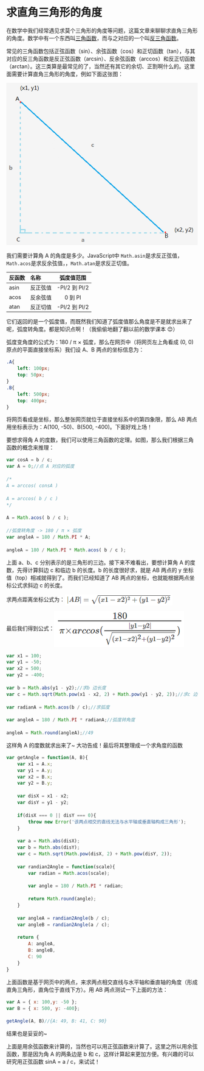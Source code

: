 # 求直角三角形的角度
在数学中我们经常遇见求莫个三角形的角度等问题，这篇文章来聊聊求直角三角形的角度。数学中有一个东西叫[三角函数](https://zh.wikipedia.org/wiki/%E4%B8%89%E8%A7%92%E5%87%BD%E6%95%B0)，而与之对应的一个叫[反三角函数](https://zh.wikipedia.org/wiki/%E5%8F%8D%E4%B8%89%E8%A7%92%E5%87%BD%E6%95%B0)。

常见的三角函数包括正弦函数（sin）、余弦函数（cos）和正切函数（tan），与其对应的反三角函数是反正弦函数（arcsin）、反余弦函数（arccos）和反正切函数（arctan）。这三类算是最常见的了，当然还有其它的余切、正割啊什么的。这里面需要计算直角三角形的角度，例如下面这张图：

![求直角三角形的角度](../assets/img/example_02_3.png)

我们需要计算角 A 的角度是多少。JavaScript中 `Math.asin`是求反正弦值，`Math.acos`是求反余弦值，，`Math.atan`是求反正切值。

| 反函数 |    名称    |  弧度值范围  |
|:------|:----------|:--------------------:|
| asin   | 反正弦值   | -PI/2 到 PI/2 |
| acos   | 反余弦值   |   0 到 PI   |
| atan   | 反正切值   | -PI/2 到 PI/2  |

它们返回的是一个弧度值，而既然我们知道了弧度值那么角度是不是就求出来了呢，弧度转角度。都是知识点啊！（我偷偷地翻了翻以前的数学课本 :blush:）

弧度变角度的公式为：180 / π × 弧度，那么在网页中（将网页左上角看成 (0, 0)原点的平面直接坐标系）我们设 A、B 两点的坐标信息为：
```css
.A{
    left: 100px;
    top: 50px;
}
.B{
    left: 500px;
    top: 400px;
}
```
将网页看成是坐标，那么整张网页就位于直接坐标系中的第四象限，那么 AB 两点用坐标表示为：A(100, -50)、B(500, -400)。下面好戏上场！

要想求得角 A 的度数，我们可以使用三角函数的定理。如图，那么我们根据三角函数的概念来推理：
```javascript
var cosA = b / c;
var A = 0;//点 A 对应的弧度

/*
A = arccos( consA )

A = arccos( b / c )
*/

A = Math.acos( b / c );

//弧度转角度 -> 180 / π × 弧度
var angleA = 180 / Math.PI * A;

angleA = 180 / Math.PI * Math.acos( b / c );
```
上面 a、b、c 分别表示的是三角形的三边。接下来不难看出，要想计算角 A 的度数，先得计算斜边 c 和临边 b 的长度。b 的长度很好求，就是 AB 两点的 y 坐标值（top）相减就得到了。而我们已经知道了 AB 两点的坐标，也就能根据两点坐标公式求斜边 c 的长度。

求两点距离坐标公式为：<img align="center" src="../assets/img/example_02_1.png">


最后我们得到公式：<img align="center" src="../assets/img/example_03_1.png">

```javascript
var x1 = 100;
var y1 = -50;
var x2 = 500;
var y2 = -400;

var b = Math.abs(y1 - y2);//求b 边长度
var c = Math.sqrt(Math.pow(x1 - x2, 2) + Math.pow(y1 - y2, 2));//求c 边长度

var radianA = Math.acos(b / c);//求弧度

var angleA = 180 / Math.PI * radianA;//弧度转角度

angleA = Math.round(angleA);//49
```

这样角 A 的度数就求出来了~ 大功告成！最后将其整理成一个求角度的函数
```javascript
var getAngle = function(A, B){
    var x1 = A.x;
    var y1 = A.y;
    var x2 = B.x;
    var y2 = B.y;
    
    var disX = x1 - x2;
    var disY = y1 - y2;

    if(disX === 0 || disY === 0){
        throw new Error('该两点相交的直线无法与水平轴或垂直轴构成三角形');
    }

    var a = Math.abs(disX);
    var b = Math.abs(disY);
    var c = Math.sqrt(Math.pow(disX, 2) + Math.pow(disY, 2));

    var randian2Angle = function(scale){
        var radian = Math.acos(scale);

        var angle = 180 / Math.PI * radian;

        return Math.round(angle);
    }

    var angleA = randian2Angle(b / c);
    var angleB = randian2Angle(a / c);

    return {
        A: angleA,
        B: angleB,
        C: 90
    }
}
```
上面函数是基于网页中的两点，来求两点相交直线与水平轴和垂直轴的角度（形成直角三角形，直角位于直线下方）。用 AB 两点测试一下上面的方法：
```javascript
var A = { x: 100,y: -50 };
var B = { x: 500, y: -400};

getAngle(A, B)//{A: 49, B: 41, C: 90}
```
结果也是妥妥的~

上面是用余弦函数来计算的，当然也可以用正弦函数来计算了。这里之所以用余弦函数，那是因为角 A 的两条边是 b 和 c，这样计算起来更加方便。有兴趣的可以研究用正弦函数 sinA = a / c，来试试！